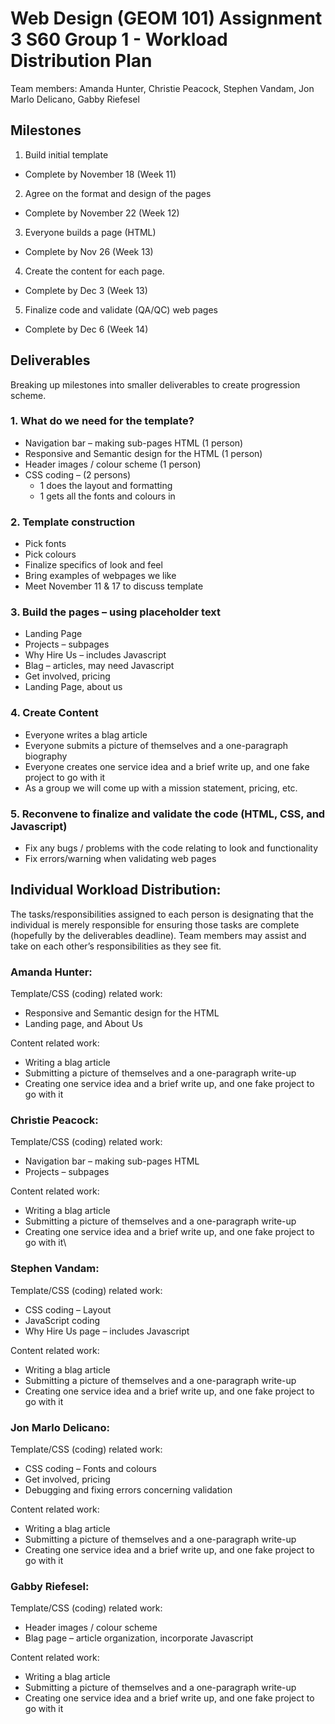 # Web Design (GEOM 101) Assignment 3 S60 Group 1 - Workload Distribution Plan
Team members: Amanda Hunter, Christie Peacock, Stephen Vandam, Jon Marlo Delicano, Gabby Riefesel 

## Milestones
1) Build initial template 
* Complete by November 18 (Week 11) 

2) Agree on the format and design of the pages 
* Complete by November 22 (Week 12) 

3) Everyone builds a page (HTML) 
* Complete by Nov 26 (Week 13) 

4) Create the content for each page. 
* Complete by Dec 3 (Week 13) 

5) Finalize code and validate (QA/QC) web pages 
* Complete by Dec 6 (Week 14) 

## Deliverables
Breaking up milestones into smaller deliverables to create progression scheme. 
### 1. What do we need for the template? 
* Navigation bar – making sub-pages HTML (1 person) 
* Responsive and Semantic design for the HTML (1 person) 
* Header images / colour scheme (1 person) 
* CSS coding – (2 persons) 
	* 1 does the layout and formatting 
	* 1 gets all the fonts and colours in 
### 2. Template construction 

* Pick fonts 
* Pick colours 
* Finalize specifics of look and feel 
* Bring examples of webpages we like 
* Meet November 11 & 17 to discuss template  

### 3. Build the pages – using placeholder text 

* Landing Page  
* Projects – subpages 
* Why Hire Us – includes Javascript 
* Blag – articles, may need Javascript 
* Get involved, pricing 
* Landing Page, about us 

### 4. Create Content 

* Everyone writes a blag article 
* Everyone submits a picture of themselves and a one-paragraph biography 
* Everyone creates one service idea and a brief write up, and one fake project to go with it 
* As a group we will come up with a mission statement, pricing, etc. 

 

### 5. Reconvene to finalize and validate the code (HTML, CSS, and Javascript) 

* Fix any bugs / problems with the code relating to look and functionality 
* Fix errors/warning when validating web pages 

## Individual Workload Distribution: 

The tasks/responsibilities assigned to each person is designating that the individual is merely responsible for ensuring those tasks are complete (hopefully by the deliverables deadline). Team members may assist and take on each other’s responsibilities as they see fit.

### Amanda Hunter: 

Template/CSS (coding) related work: 
* Responsive and Semantic design for the HTML 
* Landing page, and About Us 

Content related work: 
* Writing a blag article 
* Submitting a picture of themselves and a one-paragraph write-up 
* Creating one service idea and a brief write up, and one fake project to go with it 

### Christie Peacock: 

Template/CSS (coding) related work: 
* Navigation bar – making sub-pages HTML 
* Projects – subpages 

Content related work: 
* Writing a blag article 
* Submitting a picture of themselves and a one-paragraph write-up 
* Creating one service idea and a brief write up, and one fake project to go with it\ 

### Stephen Vandam: 

Template/CSS (coding) related work: 
* CSS coding – Layout 
* JavaScript coding 
* Why Hire Us page – includes Javascript 

Content related work: 
* Writing a blag article 
* Submitting a picture of themselves and a one-paragraph write-up 
* Creating one service idea and a brief write up, and one fake project to go with it 

### Jon Marlo Delicano: 

Template/CSS (coding) related work: 
* CSS coding – Fonts and colours 
* Get involved, pricing 
* Debugging and fixing errors concerning validation 

Content related work: 
* Writing a blag article 
* Submitting a picture of themselves and a one-paragraph write-up 
* Creating one service idea and a brief write up, and one fake project to go with it 

### Gabby Riefesel: 

Template/CSS (coding) related work: 
* Header images / colour scheme 
* Blag page – article organization, incorporate Javascript 

Content related work: 
* Writing a blag article 
* Submitting a picture of themselves and a one-paragraph write-up 
* Creating one service idea and a brief write up, and one fake project to go with it 